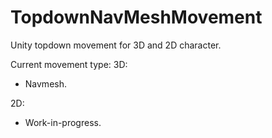# TopdownNavMeshMovement
Unity topdown movement for 3D and 2D character.

Current movement type:
3D:
- Navmesh.

2D:
- Work-in-progress.
